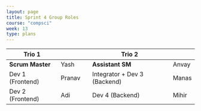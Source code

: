 ```yaml
---
layout: page
title: Sprint 4 Group Roles
course: "compsci"
week: 13
type: plans
---
```


| **Trio 1**       |        |  | **Trio 2**                   |       |
|------------------|--------|--|------------------------------|-------|
| **Scrum Master** | Yash   |  | **Assistant SM**             | Anvay |
| Dev 1 (Frontend) | Pranav |  | Integrator + Dev 3 (Backend) | Manas |
| Dev 2 (Frontend) | Adi    |  | Dev 4 (Backend)              | Mihir |